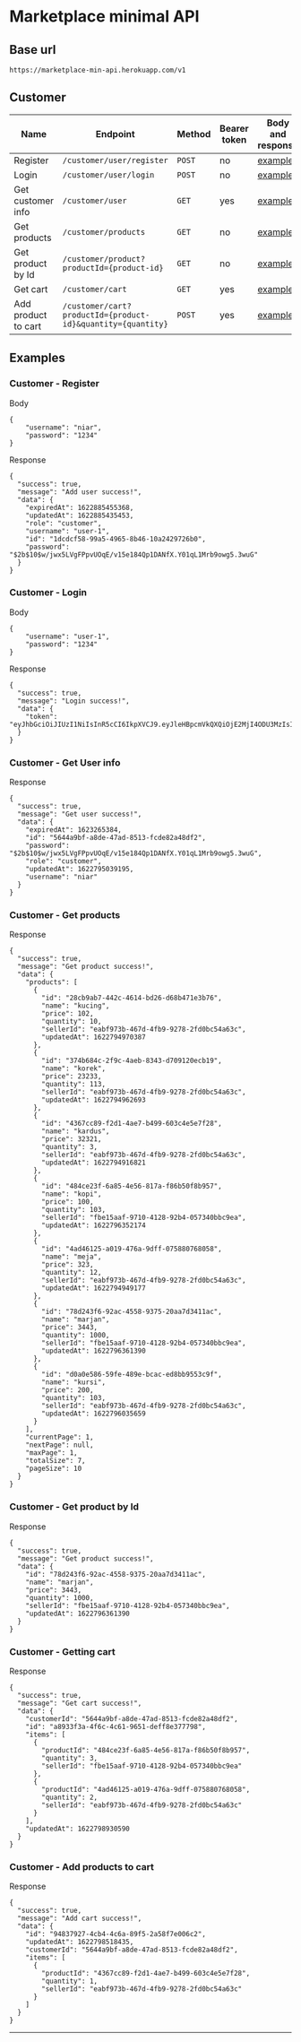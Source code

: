 # Marketplace minimal API

## Base url

```
https://marketplace-min-api.herokuapp.com/v1
```

## Customer

| Name                | Endpoint                                                    | Method | Bearer token | Body and response                          |
| ------------------- | ----------------------------------------------------------- | ------ | ------------ | ------------------------------------------ |
| Register            | `/customer/user/register`                                   | `POST` | no           | [example](#customer---register)            |
| Login               | `/customer/user/login`                                      | `POST` | no           | [example](#customer---login)               |
| Get customer info   | `/customer/user`                                            | `GET`  | yes          | [example](#customer---get-user-info)       |
| Get products        | `/customer/products`                                        | `GET`  | no           | [example](#customer---get-products)        |
| Get product by Id   | `/customer/product?productId={product-id}`                  | `GET`  | no           | [example](#customer---get-product-by-id)   |
| Get cart            | `/customer/cart`                                            | `GET`  | yes          | [example](#customer---get-cart)            |
| Add product to cart | `/customer/cart?productId={product-id}&quantity={quantity}` | `POST` | yes          | [example](#customer---add-product-to-cart) |

## Examples

### Customer - Register

Body

```
{
	"username": "niar",
	"password": "1234"
}
```

Response

```
{
  "success": true,
  "message": "Add user success!",
  "data": {
    "expiredAt": 1622885455368,
    "updatedAt": 1622885435453,
    "role": "customer",
    "username": "user-1",
    "id": "1dcdcf58-99a5-4965-8b46-10a2429726b0",
    "password": "$2b$10$w/jwx5LVgFPpvUOqE/v15e184Qp1DANfX.Y01qL1Mrb9owg5.3wuG"
  }
}
```

### Customer - Login

Body

```
{
	"username": "user-1",
	"password": "1234"
}
```

Response

```
{
  "success": true,
  "message": "Login success!",
  "data": {
    "token": "eyJhbGciOiJIUzI1NiIsInR5cCI6IkpXVCJ9.eyJleHBpcmVkQXQiOjE2MjI4ODU3MzIsImlkIjoiNTY0NGE5YmYtYThkZS00N2FkLTg1MTMtZmNkZTgyYTQ4ZGYyIiwicGFzc3dvcmQiOiIkMmIkMTAkdy9qd3g1TFZnRlBwdlVPcUUvdjE1ZTE4NFFwMURBTmZYLlkwMXFMMU1yYjlvd2c1LjN3dUciLCJyb2xlIjoiY3VzdG9tZXIiLCJ1cGRhdGVkQXQiOjE2MjI3OTUwMzkxOTUsInVzZXJuYW1lIjoibmlhciIsImlhdCI6MTYyMjg4NDc4OCwiZXhwIjoxNjIyODg2NTg4fQ.38GxoDpPxLxwuDA9yrlqkwyqucXgcHi7mBXixGlKOmU"
  }
}
```

### Customer - Get User info

Response

```
{
  "success": true,
  "message": "Get user success!",
  "data": {
    "expiredAt": 1623265384,
    "id": "5644a9bf-a8de-47ad-8513-fcde82a48df2",
    "password": "$2b$10$w/jwx5LVgFPpvUOqE/v15e184Qp1DANfX.Y01qL1Mrb9owg5.3wuG",
    "role": "customer",
    "updatedAt": 1622795039195,
    "username": "niar"
  }
}
```

### Customer - Get products

Response

```
{
  "success": true,
  "message": "Get product success!",
  "data": {
    "products": [
      {
        "id": "28cb9ab7-442c-4614-bd26-d68b471e3b76",
        "name": "kucing",
        "price": 102,
        "quantity": 10,
        "sellerId": "eabf973b-467d-4fb9-9278-2fd0bc54a63c",
        "updatedAt": 1622794970387
      },
      {
        "id": "374b684c-2f9c-4aeb-8343-d709120ecb19",
        "name": "korek",
        "price": 23233,
        "quantity": 113,
        "sellerId": "eabf973b-467d-4fb9-9278-2fd0bc54a63c",
        "updatedAt": 1622794962693
      },
      {
        "id": "4367cc89-f2d1-4ae7-b499-603c4e5e7f28",
        "name": "kardus",
        "price": 32321,
        "quantity": 3,
        "sellerId": "eabf973b-467d-4fb9-9278-2fd0bc54a63c",
        "updatedAt": 1622794916821
      },
      {
        "id": "484ce23f-6a85-4e56-817a-f86b50f8b957",
        "name": "kopi",
        "price": 100,
        "quantity": 103,
        "sellerId": "fbe15aaf-9710-4128-92b4-057340bbc9ea",
        "updatedAt": 1622796352174
      },
      {
        "id": "4ad46125-a019-476a-9dff-075880768058",
        "name": "meja",
        "price": 323,
        "quantity": 12,
        "sellerId": "eabf973b-467d-4fb9-9278-2fd0bc54a63c",
        "updatedAt": 1622794949177
      },
      {
        "id": "78d243f6-92ac-4558-9375-20aa7d3411ac",
        "name": "marjan",
        "price": 3443,
        "quantity": 1000,
        "sellerId": "fbe15aaf-9710-4128-92b4-057340bbc9ea",
        "updatedAt": 1622796361390
      },
      {
        "id": "d0a0e586-59fe-489e-bcac-ed8bb9553c9f",
        "name": "kursi",
        "price": 200,
        "quantity": 103,
        "sellerId": "eabf973b-467d-4fb9-9278-2fd0bc54a63c",
        "updatedAt": 1622796035659
      }
    ],
    "currentPage": 1,
    "nextPage": null,
    "maxPage": 1,
    "totalSize": 7,
    "pageSize": 10
  }
}
```

### Customer - Get product by Id

Response

```
{
  "success": true,
  "message": "Get product success!",
  "data": {
    "id": "78d243f6-92ac-4558-9375-20aa7d3411ac",
    "name": "marjan",
    "price": 3443,
    "quantity": 1000,
    "sellerId": "fbe15aaf-9710-4128-92b4-057340bbc9ea",
    "updatedAt": 1622796361390
  }
}
```

### Customer - Getting cart

Response

```
{
  "success": true,
  "message": "Get cart success!",
  "data": {
    "customerId": "5644a9bf-a8de-47ad-8513-fcde82a48df2",
    "id": "a8933f3a-4f6c-4c61-9651-deff8e377798",
    "items": [
      {
        "productId": "484ce23f-6a85-4e56-817a-f86b50f8b957",
        "quantity": 3,
        "sellerId": "fbe15aaf-9710-4128-92b4-057340bbc9ea"
      },
      {
        "productId": "4ad46125-a019-476a-9dff-075880768058",
        "quantity": 2,
        "sellerId": "eabf973b-467d-4fb9-9278-2fd0bc54a63c"
      }
    ],
    "updatedAt": 1622798930590
  }
}
```

### Customer - Add products to cart

Response

```
{
  "success": true,
  "message": "Add cart success!",
  "data": {
    "id": "94837927-4cb4-4c6a-89f5-2a58f7e006c2",
    "updatedAt": 1622798518435,
    "customerId": "5644a9bf-a8de-47ad-8513-fcde82a48df2",
    "items": [
      {
        "productId": "4367cc89-f2d1-4ae7-b499-603c4e5e7f28",
        "quantity": 1,
        "sellerId": "eabf973b-467d-4fb9-9278-2fd0bc54a63c"
      }
    ]
  }
}
```

---
